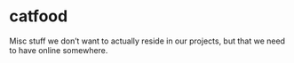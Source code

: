 catfood
=======

Misc stuff we don’t want to actually reside in our projects, but that we need to have online somewhere.